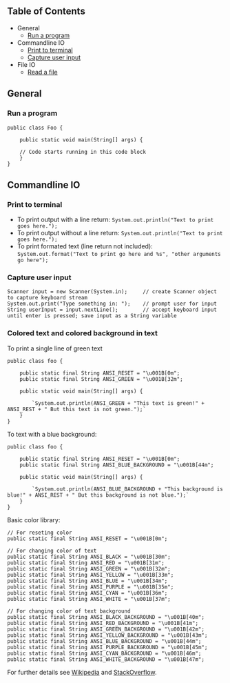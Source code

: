 ## Table of Contents
- General
  - [Run a program](#run-a-program)
- Commandline IO
  - [Print to terminal](#print-to-terminal)
  - [Capture user input](#capture-user-input)
- File IO
  - [Read a file](#read-a-file)

## General
### Run a program
```
public class Foo {

    public static void main(String[] args) {
    
    // Code starts running in this code block
    }
}
```

## Commandline IO
### Print to terminal
- To print output with a line return: `System.out.println("Text to print goes here.");`
- To print output without a line return: `System.out.println("Text to print goes here.");`
- To print formated text (line return not included): `System.out.format("Text to print go here and %s", "other arguments go here");`

### Capture user input
```
Scanner input = new Scanner(System.in);     // create Scanner object to capture keyboard stream
System.out.print("Type something in: ");    // prompt user for input
String userInput = input.nextLine();        // accept keyboard input until enter is pressed; save input as a String variable
```

### Colored text and colored background in text
To print a single line of green text
```
public class foo {

    public static final String ANSI_RESET = "\u001B[0m";
    public static final String ANSI_GREEN = "\u001B[32m";

    public static void main(String[] args) {
    
        `System.out.println(ANSI_GREEN + "This text is green!" + ANSI_REST + " But this text is not green.");`
    }
}
```

To text with a blue background:
```
public class foo {

    public static final String ANSI_RESET = "\u001B[0m";
    public static final String ANSI_BLUE_BACKGROUND = "\u001B[44m";

    public static void main(String[] args) {
    
        `System.out.println(ANSI_BLUE_BACKGROUND + "This background is blue!" + ANSI_REST + " But this background is not blue.");`
    }
}
```

Basic color library:
```
// For reseting color
public static final String ANSI_RESET = "\u001B[0m";
 
// For changing color of text
public static final String ANSI_BLACK = "\u001B[30m";
public static final String ANSI_RED = "\u001B[31m";
public static final String ANSI_GREEN = "\u001B[32m";
public static final String ANSI_YELLOW = "\u001B[33m";
public static final String ANSI_BLUE = "\u001B[34m";
public static final String ANSI_PURPLE = "\u001B[35m";
public static final String ANSI_CYAN = "\u001B[36m";
public static final String ANSI_WHITE = "\u001B[37m"; 

// For changing color of text background
public static final String ANSI_BLACK_BACKGROUND = "\u001B[40m";
public static final String ANSI_RED_BACKGROUND = "\u001B[41m";
public static final String ANSI_GREEN_BACKGROUND = "\u001B[42m";
public static final String ANSI_YELLOW_BACKGROUND = "\u001B[43m";
public static final String ANSI_BLUE_BACKGROUND = "\u001B[44m";
public static final String ANSI_PURPLE_BACKGROUND = "\u001B[45m";
public static final String ANSI_CYAN_BACKGROUND = "\u001B[46m";
public static final String ANSI_WHITE_BACKGROUND = "\u001B[47m";
```

For further details see [Wikipedia](https://en.wikipedia.org/wiki/ANSI_escape_code#Colors)
and [StackOverflow](https://stackoverflow.com/questions/5762491/how-to-print-color-in-console-using-system-out-println).
